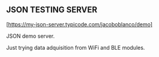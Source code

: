 ## JSON TESTING SERVER

[https://my-json-server.typicode.com/jacoboblanco/demo]

JSON demo server.

Just trying data adquisition from WiFi and BLE modules.
